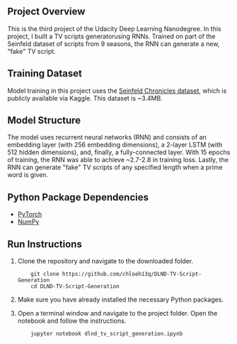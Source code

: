## Project Overview

This is the third project of the Udacity Deep Learning Nanodegree. In this project, I built a TV scripts generatorusing RNNs. Trained on part of the Seinfeld 
dataset of scripts from 9 seasons, the RNN can generate a new, "fake" TV script.

## Training Dataset

Model training in this project uses the [Seinfeld Chronicles dataset](https://www.kaggle.com/thec03u5/seinfeld-chronicles#scripts.csv), which is publicly 
available via Kaggle. This dataset is ~3.4MB.

## Model Structure

The model uses recurrent neural networks (RNN) and consists of an embedding layer (with 256 embedding dimensions), a 2-layer LSTM (with 512 hidden dimensions),
and, finally, a fully-connected layer. With 15 epochs of training, the RNN was able to achieve ~2.7-2.8 in training loss. Lastly, the RNN can generate "fake"
TV scripts of any specified length when a prime word is given.

## Python Package Dependencies

* [PyTorch](https://pytorch.org/)
* [NumPy](https://numpy.org/install/)

## Run Instructions

1. Clone the repository and navigate to the downloaded folder.
	
	```	
		git clone https://github.com/chloeh13q/DLND-TV-Script-Generation
		cd DLND-TV-Script-Generation
	```
2. Make sure you have already installed the necessary Python packages.
3. Open a terminal window and navigate to the project folder. Open the notebook and follow the instructions.
	
	```
		jupyter notebook dlnd_tv_script_generation.ipynb
	```
